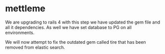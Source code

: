 mettleme
========

We are upgrading to rails 4 with this step we have updated the gem file and all it dependencies. 
As well we have set database to PG on all environments.

We will now attempt to fix the outdated gem called tire that has been removed from elastic search.